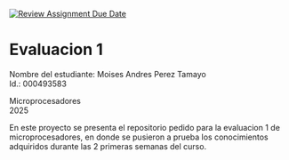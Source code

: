 [![Review Assignment Due Date](https://classroom.github.com/assets/deadline-readme-button-22041afd0340ce965d47ae6ef1cefeee28c7c493a6346c4f15d667ab976d596c.svg)](https://classroom.github.com/a/_svqiCDi)
# Evaluacion 1
Nombre del estudiante:  Moises Andres Perez Tamayo  
Id.: 000493583

Microprocesadores  
2025

En este proyecto se presenta el repositorio pedido para la evaluacion 1 de microprocesadores, en donde se pusieron a prueba los conocimientos adquiridos durante las 2 primeras semanas del curso.
